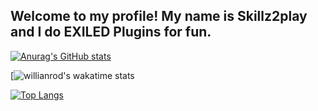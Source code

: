 ## Welcome to my profile! My name is **Skillz2play** and I do EXILED Plugins for fun.

[![Anurag's GitHub stats](https://github-readme-stats.vercel.app/api?username=skillz2play)](https://github.com/skillz2play)

[![willianrod's wakatime stats](https://github-readme-stats.vercel.app/api/wakatime?username=skillz2play)

[![Top Langs](https://github-readme-stats.vercel.app/api/top-langs/?username=skillz2play)](https://github.com/skillz2play)


<!---
Skillz2play/Skillz2play is a ✨ special ✨ repository because its `README.md` (this file) appears on your GitHub profile.
You can click the Preview link to take a look at your changes.
--->
